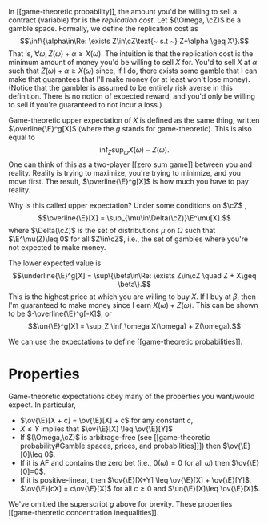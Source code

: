 
In [[game-theoretic probability]], the amount you'd be willing to sell a contract (variable) for is the _replication cost_. Let $(\Omega, \cZ)$ be a gamble space. Formally, we define the replication cost as  
$$\inf\{\alpha\in\Re: \exists Z\in\cZ\text{~ s.t ~} Z+\alpha \geq X\}.$$
That is, $\forall\omega, Z(\omega) + \alpha \geq X(\omega)$. The intuition is that the replication cost is the minimum amount of money you'd be willing to sell $X$ for. You'd to sell $X$ at $\alpha$ such that $Z(\omega) + \alpha \geq X(\omega)$  since, if I do, there exists some gamble that I can make that guarantees that I'll make money (or at least won't lose money). (Notice that the gambler is assumed to be entirely risk averse in this definition. There is no notion of expected reward, and you'd only be willing to sell if you're guaranteed to not incur a loss.) 

Game-theoretic upper expectation of $X$ is defined as the same thing, written $\overline{\E}^g[X]$ (where the $g$ stands for game-theoretic). This is also equal to 
$$\inf_Z \sup_\omega X(\omega) - Z(\omega).$$
One can think of this as a two-player [[zero sum game]] between you and reality. Reality is trying to maximize, you're trying to minimize, and you move first. The result, $\overline{\E}^g[X]$ is how much you have to pay reality. 

Why is this called upper expectation? Under some conditions on $\cZ$ , $$\overline{\E}[X] = \sup_{\mu\in\Delta(\cZ)}\E^\mu[X].$$where $\Delta(\cZ)$ is the set of distributions $\mu$ on $\Omega$ such that $\E^\mu(Z)\leq 0$ for all $Z\in\cZ$, i.e., the set of gambles where you're not expected to make money. 

The lower expected value is 
$$\underline{\E}^g[X] = \sup\{\beta\in\Re: \exists Z\in\cZ \quad Z + X\geq \beta\}.$$
This is the highest price at which you are willing to buy $X$. If I buy at $\beta$, then I'm guaranteed to make money since I earn $X(\omega) + Z(\omega)$. This can be shown to be $-\overline{\E}^g[-X]$, or 
$$\un{\E}^g[X] = \sup_Z \inf_\omega X(\omega) + Z(\omega).$$

We can use the expectations to define [[game-theoretic probabilities]].

# Properties 

Game-theoretic expectations obey many of the properties you want/would expect. In particular, 
- $\ov{\E}[X + c] = \ov{\E}[X] + c$ for any constant $c$, 
- $X\leq Y$ implies that $\ov{\E}[X] \leq \ov{\E}[Y]$
- If $(\Omega,\cZ)$ is arbitrage-free (see [[game-theoretic probability#Gamble spaces, prices, and probabilities]]]) then $\ov{\E}[0]\leq 0$. 
- If it is AF and contains the zero bet (i.e., $0(\omega)=0$ for all $\omega$) then $\ov{\E}[0]=0$. 
- If it is positive-linear, then $\ov{\E}[X+Y] \leq \ov{\E}[X] + \ov{\E}[Y]$, $\ov{\E}[cX] = c\ov{\E}[X]$ for all $c\geq 0$ and $\un{\E}[X]\leq \ov{\E}[X]$.  

We've omitted the superscript $g$ above for brevity. These properties [[game-theoretic concentration inequalities]]. 







